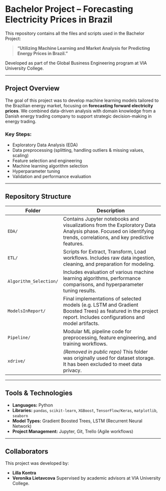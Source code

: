 # Bachelor Project – Forecasting Electricity Prices in Brazil

This repository contains all the files and scripts used in the Bachelor Project:

> **“Utilizing Machine Learning and Market Analysis for Predicting Energy Prices in Brazil.”**

Developed as part of the Global Business Engineering program at VIA University College.

---

## Project Overview

The goal of this project was to develop machine learning models tailored to the Brazilian energy market, focusing on **forecasting forward electricity prices**. We combined data-driven analysis with domain knowledge from a Danish energy trading company to support strategic decision-making in energy trading.

### Key Steps:
- Exploratory Data Analysis (EDA)
- Data preprocessing (splitting, handling outliers & missing values, scaling)
- Feature selection and engineering
- Machine learning algorithm selection
- Hyperparameter tuning
- Validation and performance evaluation

---

## Repository Structure

| Folder | Description |
|--------|-------------|
| `EDA/` | Contains Jupyter notebooks and visualizations from the Exploratory Data Analysis phase. Focused on identifying trends, correlations, and key predictive features. |
| `ETL/` | Scripts for Extract, Transform, Load workflows. Includes raw data ingestion, cleaning, and preparation for modeling. |
| `Algorithm_Selection/` | Includes evaluation of various machine learning algorithms, performance comparisons, and hyperparameter tuning results. |
| `ModelsInReport/` | Final implementations of selected models (e.g. LSTM and Gradient Boosted Trees) as featured in the project report. Includes configurations and model artifacts. |
| `Pipeline/` | Modular ML pipeline code for preprocessing, feature engineering, and training workflows. |
| `xdrive/` | *(Removed in public repo)* This folder was originally used for dataset storage. It has been excluded to meet data privacy. |

---

## Tools & Technologies

- **Languages:** Python
- **Libraries:** `pandas`, `scikit-learn`, `XGBoost`, `TensorFlow/Keras`, `matplotlib`, `seaborn`
- **Model Types:** Gradient Boosted Trees, LSTM (Recurrent Neural Network)
- **Project Management:** Jupyter, Git, Trello (Agile workflows)

---

## Collaborators

This project was developed by:

- **Lilla Kontra** 
- **Veronika Lietavcova** 
Supervised by academic advisors at VIA University College. 

